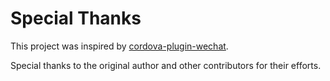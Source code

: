 # Special Thanks

This project was inspired by [cordova-plugin-wechat](https://github.com/xu-li/cordova-plugin-wechat).

Special thanks to the original author and other contributors for their efforts.
